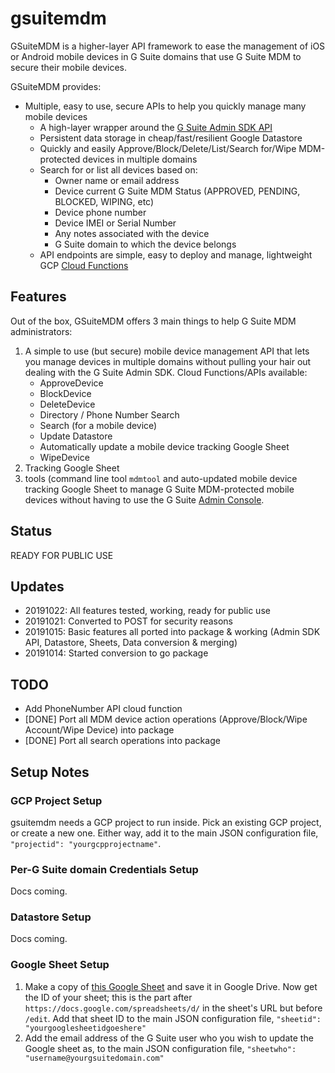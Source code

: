 # gsuitemdm
GSuiteMDM is a higher-layer API framework to ease the management of iOS or Android mobile devices in G Suite domains that use G Suite MDM to secure their mobile devices. 

GSuiteMDM provides:
* Multiple, easy to use, secure APIs to help you quickly manage many mobile devices 
	* A high-layer wrapper around the [G Suite Admin SDK API](https://developers.google.com/admin-sdk)
	* Persistent data storage in cheap/fast/resilient Google Datastore
	* Quickly and easily Approve/Block/Delete/List/Search for/Wipe MDM-protected devices in multiple domains
	* Search for or list all devices based on:
		* Owner name or email address
		* Device current G Suite MDM Status (APPROVED, PENDING, BLOCKED, WIPING, etc)
		* Device phone number
		* Device IMEI or Serial Number
		* Any notes associated with the device
		* G Suite domain to which the device belongs
	* API endpoints are simple, easy to deploy and manage, lightweight GCP [Cloud Functions](https://cloud.google.com/functions/)

## Features
Out of the box, GSuiteMDM offers 3 main things to help G Suite MDM administrators:
1. A simple to use (but secure) mobile device management API that lets you manage devices in multiple domains without pulling your hair out dealing with the G Suite Admin SDK. Cloud Functions/APIs available:
	* ApproveDevice
	* BlockDevice
	* DeleteDevice
	* Directory / Phone Number Search
	* Search (for a mobile device)
	* Update Datastore
	* Automatically update a mobile device tracking Google Sheet
	* WipeDevice
2. Tracking Google Sheet
2. tools (command line tool `mdmtool` and auto-updated mobile device tracking Google Sheet to manage G Suite MDM-protected mobile devices without having to use the G Suite [Admin Console](https://admin.google.com/). 

## Status
READY FOR PUBLIC USE

## Updates
* 20191022: All features tested, working, ready for public use
* 20191021: Converted to POST for security reasons
* 20191015: Basic features all ported into package & working (Admin SDK API, Datastore, Sheets, Data conversion & merging)
* 20191014: Started conversion to go package

## TODO
* Add PhoneNumber API cloud function
* [DONE] Port all MDM device action operations (Approve/Block/Wipe Account/Wipe Device) into package
* [DONE] Port all search operations into package

## Setup Notes

### GCP Project Setup
gsuitemdm needs a GCP project to run inside. Pick an existing GCP project, or create a new one. Either way, add it to the main JSON configuration file, `"projectid": "yourgcpprojectname"`. 

### Per-G Suite domain Credentials Setup
Docs coming. 

### Datastore Setup
Docs coming.

### Google Sheet Setup
1. Make a copy of [this Google Sheet](https://update.url) and save it in Google Drive. Now get the ID of your sheet; this is the part after `https://docs.google.com/spreadsheets/d/` in the sheet's URL but before `/edit`. Add that sheet ID to the main JSON configuration file, `"sheetid": "yourgooglesheetidgoeshere"`
2. Add the email address of the G Suite user who you wish to update the Google sheet as, to the main JSON configuration file, `"sheetwho": "username@yourgsuitedomain.com"`

